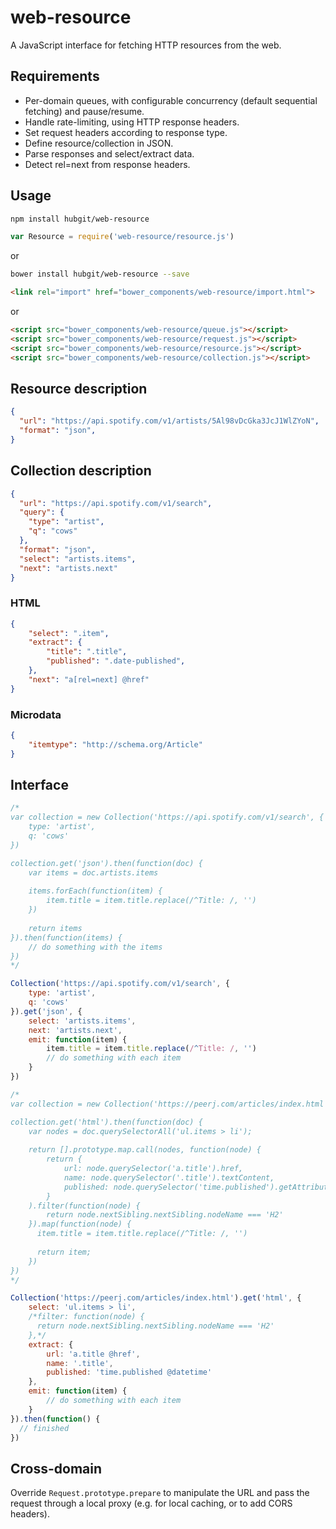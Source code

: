 # web-resource

A JavaScript interface for fetching HTTP resources from the web.

## Requirements

* Per-domain queues, with configurable concurrency (default sequential fetching) and pause/resume.
* Handle rate-limiting, using HTTP response headers.
* Set request headers according to response type.
* Define resource/collection in JSON.
* Parse responses and select/extract data.
* Detect rel=next from response headers.

## Usage

```bash
npm install hubgit/web-resource
```

```javascript
var Resource = require('web-resource/resource.js')
```

or 

```bash
bower install hubgit/web-resource --save
```

```html
<link rel="import" href="bower_components/web-resource/import.html">
```

or

```html
<script src="bower_components/web-resource/queue.js"></script>
<script src="bower_components/web-resource/request.js"></script>
<script src="bower_components/web-resource/resource.js"></script>
<script src="bower_components/web-resource/collection.js"></script>
```

## Resource description

```json
{
  "url": "https://api.spotify.com/v1/artists/5Al98vDcGka3JcJ1WlZYoN",
  "format": "json",
}
```

## Collection description

```json
{
  "url": "https://api.spotify.com/v1/search",
  "query": {
    "type": "artist",
    "q": "cows"
  },
  "format": "json",
  "select": "artists.items",
  "next": "artists.next"
}
```

### HTML

```json
{
    "select": ".item",
    "extract": {
        "title": ".title",
        "published": ".date-published",
    },
    "next": "a[rel=next] @href"
}
```

### Microdata

```json
{
    "itemtype": "http://schema.org/Article"
}
```

## Interface

```javascript
/*
var collection = new Collection('https://api.spotify.com/v1/search', {
    type: 'artist',
    q: 'cows'
})

collection.get('json').then(function(doc) {
    var items = doc.artists.items
    
    items.forEach(function(item) {
        item.title = item.title.replace(/^Title: /, '')
    })
    
    return items
}).then(function(items) {
    // do something with the items
})
*/

Collection('https://api.spotify.com/v1/search', {
    type: 'artist',
    q: 'cows'
}).get('json', {
    select: 'artists.items',
    next: 'artists.next',
    emit: function(item) {
        item.title = item.title.replace(/^Title: /, '')
        // do something with each item
    }
})
```

```javascript
/*
var collection = new Collection('https://peerj.com/articles/index.html')

collection.get('html').then(function(doc) {
    var nodes = doc.querySelectorAll('ul.items > li');
    
    return [].prototype.map.call(nodes, function(node) {
        return {
            url: node.querySelector('a.title').href,
            name: node.querySelector('.title').textContent,
            published: node.querySelector('time.published').getAttribute('datetime'),
        }
    ).filter(function(node) {
        return node.nextSibling.nextSibling.nodeName === 'H2'
    }).map(function(node) {
      item.title = item.title.replace(/^Title: /, '')
      
      return item;
    })
})
*/

Collection('https://peerj.com/articles/index.html').get('html', {
    select: 'ul.items > li',
    /*filter: function(node) {
      return node.nextSibling.nextSibling.nodeName === 'H2'
    },*/
    extract: {
        url: 'a.title @href',
        name: '.title',
        published: 'time.published @datetime'
    },
    emit: function(item) {
        // do something with each item
    }
}).then(function() {
  // finished
})
```

## Cross-domain

Override `Request.prototype.prepare` to manipulate the URL and pass the request through a local proxy (e.g. for local caching, or to add CORS headers).
